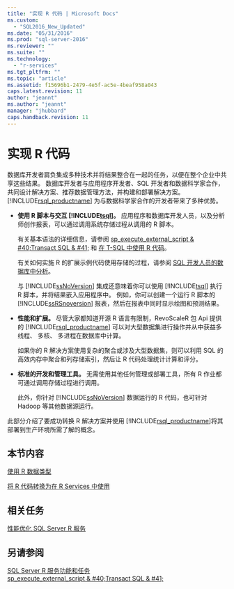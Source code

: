 ```yaml
---
title: "实现 R 代码 | Microsoft Docs"
ms.custom: 
  - "SQL2016_New_Updated"
ms.date: "05/31/2016"
ms.prod: "sql-server-2016"
ms.reviewer: ""
ms.suite: ""
ms.technology: 
  - "r-services"
ms.tgt_pltfrm: ""
ms.topic: "article"
ms.assetid: f15696b1-2479-4e5f-ac5e-4beaf958a043
caps.latest.revision: 11
author: "jeannt"
ms.author: "jeannt"
manager: "jhubbard"
caps.handback.revision: 11
---
```

# 实现 R 代码
  数据库开发者肩负集成多种技术并将结果整合在一起的任务，以便在整个企业中共享这些结果。 数据库开发者与应用程序开发者、SQL 开发者和数据科学家合作，共同设计解决方案、推荐数据管理方法，并构建和部署解决方案。 [!INCLUDE[rsql_productname](../../includes/rsql-productname-md.md)] 为与数据科学家合作的开发者带来了多种优势。  
  
-   **使用 R 脚本与交互 [!INCLUDE[tsql](../../includes/tsql-md.md)]。** 应用程序和数据库开发人员，以及分析师创作报表，可以通过调用系统存储过程从调用的 R 脚本。  
  
     有关基本语法的详细信息，请参阅 [sp_execute_external_script & #40;Transact SQL & #41;](../../relational-databases/system-stored-procedures/sp-execute-external-script-transact-sql.md) 和 [在 T-SQL 中使用 R 代码](../../advanced-analytics/r-services/using-r-code-in-transact-sql-sql-server-r-services.md)。  
 
    有关如何实施 R 的扩展示例代码使用存储的过程，请参阅 [SQL 开发人员的数据库中分析](../../advanced-analytics/r-services/in-database-advanced-analytics-for-sql-developers-tutorial.md)。
  
     与 [!INCLUDE[ssNoVersion](../../includes/ssnoversion-md.md)] 集成还意味着你可以使用 [!INCLUDE[tsql](../../includes/tsql-md.md)] 执行 R 脚本，并将结果嵌入应用程序中。 例如，你可以创建一个运行 R 脚本的 [!INCLUDE[ssRSnoversion](../../includes/ssrsnoversion-md.md)] 报表，然后在报表中同时显示绘图和预测结果。  
  
-   **性能和扩展。** 尽管大家都知道开源 R 语言有限制，RevoScaleR 包 Api 提供的 [!INCLUDE[rsql_productname](../../includes/rsql-productname-md.md)] 可以对大型数据集进行操作并从中获益多线程、 多核、 多进程在数据库中计算。  
  
     如果你的 R 解决方案使用复杂的聚合或涉及大型数据集，则可以利用 SQL 的高效内存中聚合和列存储索引，然后让 R 代码处理统计计算和评分。  
  
-   **标准的开发和管理工具。** 无需使用其他任何管理或部署工具，所有 R 作业都可通过调用存储过程进行调用。  
  
     此外，你针对 [!INCLUDE[ssNoVersion](../../includes/ssnoversion-md.md)] 数据运行的 R 代码，也可针对 Hadoop 等其他数据源运行。  
  
 此部分介绍了要成功转换 R 解决方案并使用 [!INCLUDE[rsql_productname](../../includes/rsql-productname-md.md)]将其部署到生产环境所需了解的概念。  
  
## 本节内容

[使用 R 数据类型](../../advanced-analytics/r-services/working-with-r-data-types.md)

[将 R 代码转换为在 R Services 中使用](../../advanced-analytics/r-services/converting-r-code-for-use-in-r-services.md)

##  <a name="bkmk_RelatedTasks"></a> 相关任务  
  
[性能优化 SQL Server R 服务](../../advanced-analytics/r-services/sql-server-r-services-performance-tuning.md)
 
## 另请参阅  
 [SQL Server R 服务功能和任务](../../advanced-analytics/r-services/sql-server-r-services-features-and-tasks.md)   
 [sp_execute_external_script & #40;Transact SQL & #41;](../../relational-databases/system-stored-procedures/sp-execute-external-script-transact-sql.md)  
  
  